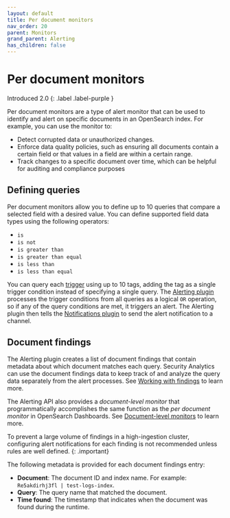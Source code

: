 ```yaml
---
layout: default
title: Per document monitors
nav_order: 20
parent: Monitors
grand_parent: Alerting
has_children: false
---
```


# Per document monitors
Introduced 2.0
{: .label .label-purple }

Per document monitors are a type of alert monitor that can be used to identify and alert on specific documents in an OpenSearch index. For example, you can use the monitor to:

- Detect corrupted data or unauthorized changes.
- Enforce data quality policies, such as ensuring all documents contain a certain field or that values in a field are within a certain range. 
- Track changes to a specific document over time, which can be helpful for auditing and compliance purposes

## Defining queries

Per document monitors allow you to define up to 10 queries that compare a selected field with a desired value. You can define supported field data types using the following operators:

- `is` 
- `is not`
- `is greater than`
- `is greater than equal`
- `is less than`
- `is less than equal`

You can query each [trigger]({{site.url}}{{site.baseurl}}/observing-your-data/alerting/triggers/) using up to 10 tags, adding the tag as a single trigger condition instead of specifying a single query. The [Alerting plugin]({{site.url}}{{site.baseurl}}/observing-your-data/alerting/monitors/) processes the trigger conditions from all queries as a logical `OR` operation, so if any of the query conditions are met, it triggers an alert. The Alerting plugin then tells the [Notifications plugin]({{site.url}}{{site.baseurl}}/observing-your-data/notifications/index/) to send the alert notification to a channel.

## Document findings

The Alerting plugin creates a list of document findings that contain metadata about which document matches each query. Security Analytics can use the document findings data to keep track of and analyze the query data separately from the alert processes. See [Working with findings]({{site.url}}{{site.baseurl}}/security-analytics/usage/findings/) to learn more.

The Alerting API also provides a _document-level monitor_ that programmatically accomplishes the same function as the _per document monitor_ in OpenSearch Dashboards. See [Document-level monitors]({{site.url}}{{site.baseurl}}/monitoring-plugins/alerting/api/#document-level-monitors) to learn more.

To prevent a large volume of findings in a high-ingestion cluster, configuring alert notifications for each finding is not recommended unless rules are well defined.
{: .important}

The following metadata is provided for each document findings entry:

* **Document**: The document ID and index name. For example: `Re5akdirhj3fl | test-logs-index`.
* **Query**: The query name that matched the document.
* **Time found**: The timestamp that indicates when the document was found during the runtime.
